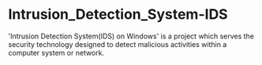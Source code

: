 # Intrusion_Detection_System-IDS
'Intrusion Detection System(IDS) on Windows' is a project which serves the security technology designed to detect malicious activities within a computer system or network.
